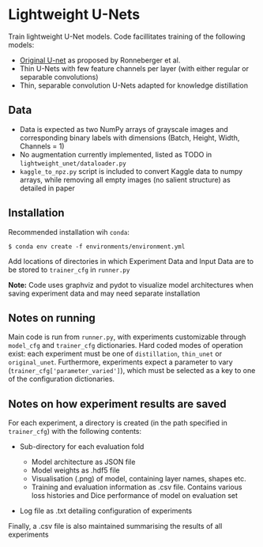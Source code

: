 # Lightweight U-Nets


Train lightweight U-Net models. Code facillitates training of the following models: 

  - [Original U-net](https://arxiv.org/abs/1505.04597) as proposed by Ronneberger et al.
  - Thin U-Nets with few feature channels per layer (with either regular or separable convolutions)
  - Thin, separable convolution U-Nets adapted for knowledge distillation

## Data

  - Data is expected as two NumPy arrays of grayscale images and corresponding binary labels with dimensions (Batch, Height, Width, Channels = 1)
  - No augmentation currently implemented, listed as TODO in ```lightweight_unet/dataloader.py```
  - ```kaggle_to_npz.py``` script is included to convert Kaggle data to numpy arrays, while removing all empty images (no salient structure) as detailed in paper

## Installation

Recommended installation wih ```conda```:  


```
$ conda env create -f environments/environment.yml 
```

Add locations of directories in which Experiment Data and Input Data are to be stored to `trainer_cfg` in ```runner.py```

**Note:** Code uses graphviz and pydot to visualize model architectures when saving experiment data and may need separate installation

## Notes on running

Main code is run from ```runner.py```, with experiments customizable through ```model_cfg``` and ```trainer_cfg``` dictionaries. Hard coded modes of operation exist: each experiment must be one of ```distillation```, ```thin_unet``` or ```original_unet```. Furthermore, experiments expect a parameter to vary (```trainer_cfg['parameter_varied']```), which must be selected as a key to one of the configuration dictionaries.

## Notes on how experiment results are saved

For each experiment, a directory is created (in the path specified in ```trainer_cfg```) with the following contents:
    
  - Sub-directory for each evaluation fold
    * Model architecture as JSON file
    * Model weights as .hdf5 file
    * Visualisation (.png) of model, containing layer names, shapes etc.
    * Training and evaluation information as .csv file. Contains various loss histories and Dice performance of model on evaluation set
        	
  - Log file as .txt detailing configuration of experiments

Finally, a .csv file is also maintained summarising the results of all experiments

              
